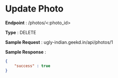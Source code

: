 # Update Photo
**Endpoint** : /photos/<:photo_id>

**Type**	 : DELETE

**Sample Request** : ugly-indian.geekd.in/api/photos/1

**Sample Response** :
```json
{
	"success" : true
}
```